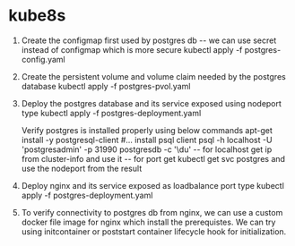 # kube8s
1. Create the configmap first used by postgres db -- we can use secret instead of configmap which is more secure
   kubectl apply -f postgres-config.yaml 

2. Create the persistent volume and volume claim needed by the postgres database
   kubectl apply -f postgres-pvol.yaml
   
3. Deploy the postgres database and its service exposed using nodeport type
   kubectl apply -f postgres-deployment.yaml
   
   Verify postgres is installed properly using below commands
   apt-get install -y postgresql-client #... install psql client
   psql -h localhost -U 'postgresadmin' -p 31990 postgresdb -c '\du' 
   -- for localhost get ip from cluster-info and use it
   -- for port get kubectl get svc postgres and use the nodeport from the result
   
4. Deploy nginx and its service exposed as loadbalance port type
   kubectl apply -f postgres-deployment.yaml

5. To verify connectivity to postgres db from nginx, we can use a custom docker file image for nginx which install the prerequistes.
   We can try using initcontainer or poststart container lifecycle hook for initialization.
   
